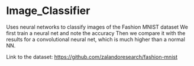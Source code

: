 # Image_Classifier

Uses neural networks to classify images of the Fashion MNIST dataset
We first train a neural net and note the accuracy
Then we compare it with the results for a convolutional neural net, which is much higher than a normal NN.


Link to the dataset: https://github.com/zalandoresearch/fashion-mnist
